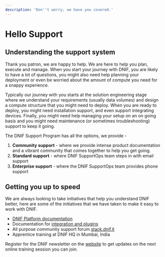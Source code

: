 ```yaml
---
description: 'Don''t worry, we have you covered.'
---
```


# Hello Support

## Understanding the support system

Thank you patron, we are happy to help. We are here to help you plan, execute and manage. When you start your journey with DNIF, you are likely to have a lot of questions, you might also need help planning your deployment or even be worried about the amount of compute you need for a snappy experience.

Typically our journey with you starts at the solution engineering stage where we understand your requirements \(usually data volumes\) and design a compute structure that you might need to deploy. When you are ready to deploy, you might need installation support, and even support integrating devices. Finally, you might need help managing your setup on an on going basis and you might need maintenance \(or sometimes troubleshooting\) support to keep it going.

The DNIF Support Program has all the options, we provide - 

1. **Community support** - where we provide intense product documentation and a vibrant community that comes together to help you get going.
2. **Standard support** - where DNIF SupportOps team steps in with email support
3. **Enterprise support** - where the DNIF SupportOps team provides phone support

## Getting you up to speed

We are always looking to take initiatives that help you understand DNIF better, here are some of the initiatives that we have taken to make it easy to work with DNIF.

* [DNIF Platform documentation ](https://dnif.it/docs)
* Documentation for [integration and plugins](https://dnif.it/integrations.html)
* All purpose community support forum [stack.dnif.it](https://stack.dnif.it/)
* Apprentice training at DNIF HQ in Mumbai, India

Register for the DNIF newsletter on the [website](https://dnif.it) to get updates on the next online training session you can join.

